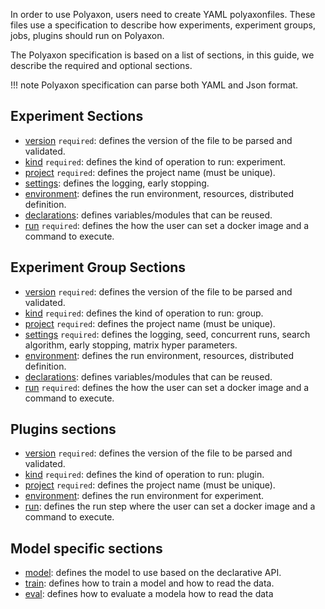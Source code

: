 In order to use Polyaxon, users need to create YAML polyaxonfiles.
These files use a specification to describe how experiments, experiment groups, jobs, plugins should run on Polyaxon.

The Polyaxon specification is based on a list of sections, in this guide, we describe the required and optional sections.

!!! note
    Polyaxon specification can parse both YAML and Json format.


## Experiment Sections

 * [version](sections#version) `required`: defines the version of the file to be parsed and validated.
 * [kind](sections#kind) `required`: defines the kind of operation to run: experiment.
 * [project](sections#project) `required`: defines the project name (must be unique).
 * [settings](sections#settings): defines the logging, early stopping.
 * [environment](sections#environment): defines the run environment, resources, distributed definition.
 * [declarations](sections#declarations): defines variables/modules that can be reused.
 * [run](sections#run) `required`: defines the how the user can set a docker image and a command to execute.


## Experiment Group Sections

 * [version](sections#version) `required`: defines the version of the file to be parsed and validated.
 * [kind](sections#kind) `required`: defines the kind of operation to run: group.
 * [project](sections#project) `required`: defines the project name (must be unique).
 * [settings](sections#settings) `required`: defines the logging, seed, concurrent runs, search algorithm, early stopping, matrix hyper parameters.
 * [environment](sections#environment): defines the run environment, resources, distributed definition.
 * [declarations](sections#declarations): defines variables/modules that can be reused.
 * [run](sections#run) `required`: defines the how the user can set a docker image and a command to execute.


## Plugins sections

 * [version](sections#version) `required`: defines the version of the file to be parsed and validated.
 * [kind](sections#kind) `required`: defines the kind of operation to run: plugin.
 * [project](sections#project) `required`: defines the project name (must be unique).
 * [environment](sections#environment): defines the run environment for experiment.
 * [run](sections#run): defines the run step where the user can set a docker image and a command to execute.


## Model specific sections

 * [model](model_sections#model): defines the model to use based on the declarative API.
 * [train](model_sections#train): defines how to train a model and how to read the data.
 * [eval](model_sections#train): defines how to evaluate a modela how to read the data
